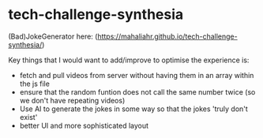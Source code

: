 # tech-challenge-synthesia

(Bad)JokeGenerator here: (https://mahaliahr.github.io/tech-challenge-synthesia/)

Key things that I would want to add/improve to optimise the experience is:

* fetch and pull videos from server without having them in an array within the js file
* ensure that the random funtion does not call the same number twice (so we don't have repeating videos)
* Use AI to generate the jokes in some way so that the jokes 'truly don't exist'
* better UI and more sophisticated layout
